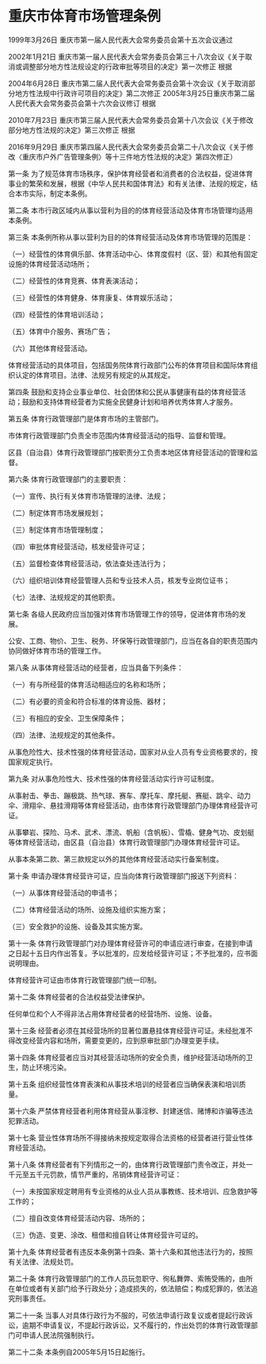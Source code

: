 # 重庆市体育市场管理条例

1999年3月26日 重庆市第一届人民代表大会常务委员会第十五次会议通过

2002年1月21日 重庆市第一届人民代表大会常务委员会第三十八次会议《关于取消或调整部分地方性法规设定的行政审批等项目的决定》第一次修正  根据

2004年6月28日 重庆市第二届人民代表大会常务委员会第十次会议《关于取消部分地方性法规中行政许可项目的决定》第二次修正   2005年3月25日重庆市第二届人民代表大会常务委员会第十六次会议修订  根据

2010年7月23日 重庆市第三届人民代表大会常务委员会第十八次会议《关于修改部分地方性法规的决定》第三次修正  根据

2016年9月29日 重庆市第四届人民代表大会常务委员会第二十八次会议《关于修改〈重庆市户外广告管理条例〉等十三件地方性法规的决定》第四次修正）

<!-- INFO END -->

第一条 为了规范体育市场秩序，保护体育经营者和消费者的合法权益，促进体育事业的繁荣和发展，根据《中华人民共和国体育法》和有关法律、法规的规定，结合本市实际，制定本条例。

第二条 本市行政区域内从事以营利为目的的体育经营活动及体育市场管理均适用本条例。

第三条 本条例所称从事以营利为目的的体育经营活动及体育市场管理的范围是：

（一）经营性的体育俱乐部、体育活动中心、体育度假村（区、营）和其他有固定设施的体育经营活动场所；

（二）经营性的体育竞赛、体育表演活动；

（三）经营性的体育健身、体育康复、体育娱乐活动；

（四）经营性的体育培训活动；

（五）体育中介服务、赛场广告；

（六）其他体育经营活动。

体育经营活动的具体项目，包括国务院体育行政部门公布的体育项目和国际体育组织认定的体育项目。法律、法规另有规定的从其规定。

第四条 鼓励和支持企业事业单位、社会团体和公民从事健康有益的体育经营活动；鼓励和支持体育经营者为实施全民健身计划和培养优秀体育人才服务。

第五条 体育行政管理部门是体育市场的主管部门。

市体育行政管理部门负责全市范围内体育经营活动的指导、监督和管理。

区县（自治县）体育行政管理部门按职责分工负责本地区体育经营活动的管理和监督。

第六条 体育行政管理部门的主要职责：

（一）宣传、执行有关体育市场管理的法律、法规；

（二）制定体育市场发展规划；

（三）制定体育市场管理制度；

（四）审批体育经营活动，核发经营许可证；

（五）监督检查体育经营活动，依法查处违法行为；

（六）组织培训体育经营管理人员和专业技术人员，核发专业岗位证书；

（七）法律、法规规定的其他职责。

第七条 各级人民政府应当加强对体育市场管理工作的领导，促进体育市场的发展。

公安、工商、物价、卫生、税务、环保等行政管理部门，应当在各自的职责范围内协同做好体育市场的管理工作。

第八条 从事体育经营活动的经营者，应当具备下列条件：

（一）有与所经营的体育活动相适应的名称和场所；

（二）有必要的资金和符合标准的体育设施、器材；

（三）有相应的安全、卫生保障条件；

（四）法律、法规规定的其他条件。

从事危险性大、技术性强的体育经营活动，国家对从业人员有专业资格要求的，按国家规定执行。

第九条 对从事危险性大、技术性强的体育经营活动实行许可证制度。

从事射击、拳击、蹦极跳、热气球、赛车、摩托车、摩托艇、赛艇、跳伞、动力伞、滑翔伞、悬挂滑翔等体育经营活动，由市体育行政管理部门办理体育经营许可证。

从事攀岩、探险、马术、武术、漂流、帆船（含帆板）、雪橇、健身气功、皮划艇等体育经营活动，由区县（自治县）体育行政管理部门办理体育经营许可证。

从事本条第二款、第三款规定以外的其他体育经营活动实行备案制度。

第十条 申请办理体育经营许可证，应当向体育行政管理部门报送下列资料：

（一）从事体育经营活动的申请书；

（二）体育经营活动的场所、设施及组织实施方案；

（三）安全救护的设施、设备及其实施方案。

第十一条 体育行政管理部门对办理体育经营许可的申请应进行审查，在接到申请之日起十五日内作出答复。予以批准的，应发给经营许可证；不予批准的，应书面说明理由。

体育经营许可证由市体育行政管理部门统一印制。

第十二条 体育经营者的合法权益受法律保护。

任何单位和个人不得非法占用体育经营者的经营场所、设施、设备。

第十三条 经营者必须在其经营场所的显著位置悬挂体育经营许可证。未经批准不得改变经营内容和场所，需要变更的，应到原审批部门办理变更手续。

第十四条 体育经营者应当对其经营活动场所的安全负责，维护经营活动场所的卫生，防止环境污染。

第十五条 组织经营性体育表演和从事技术培训的经营者应当确保表演和培训质量。

第十六条 严禁体育经营者利用体育经营从事淫秽、封建迷信、赌博和诈骗等违法犯罪活动。

第十七条 营业性体育场所不得接纳未按规定取得合法资格的经营者进行营业性体育经营活动。

第十八条 体育经营者有下列情形之一的，由体育行政管理部门责令改正，并处一千元至五千元罚款，情节严重的，吊销体育经营许可证：

（一）未按国家规定聘用有专业资格的从业人员从事教练、技术培训、应急救护等工作的；

（二）擅自改变体育经营活动内容、场所的；

（三）伪造、变更、涂改、租借和擅自转让体育经营许可证的。

第十九条 体育经营者有违反本条例第十四条、第十六条和其他违法行为的，按照有关法律、法规处罚。

第二十条 体育行政管理部门的工作人员玩忽职守、徇私舞弊、索贿受贿的，由所在单位或者有关部门给予行政处分；造成损失的，依法赔偿；构成犯罪的，依法追究刑事责任。

第二十一条 当事人对具体行政行为不服的，可依法申请行政复议或者提起行政诉讼，逾期不申请复议，不提起行政诉讼，又不履行的，作出处罚的体育行政管理部门可申请人民法院强制执行。

第二十二条 本条例自2005年5月15日起施行。

